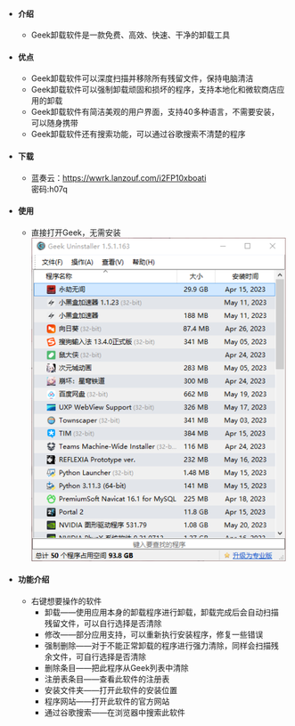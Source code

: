 * #### 介绍  
    - Geek卸载软件是一款免费、高效、快速、干净的卸载工具  

* #### 优点  
    - Geek卸载软件可以深度扫描并移除所有残留文件，保持电脑清洁
    - Geek卸载软件可以强制卸载顽固和损坏的程序，支持本地化和微软商店应用的卸载
    - Geek卸载软件有简洁美观的用户界面，支持40多种语言，不需要安装，可以随身携带  
    - Geek卸载软件还有搜索功能，可以通过谷歌搜索不清楚的程序  

* #### 下载  
    - 蓝奏云：<https://wwrk.lanzouf.com/i2FP10xboati>  
    密码:h07q  

* #### 使用  
    - 直接打开Geek，无需安装  
    ![2b 图片](geek-img/1.png) 

* #### 功能介绍  
    - 右键想要操作的软件  
        - 卸载——使用应用本身的卸载程序进行卸载，卸载完成后会自动扫描残留文件，可以自行选择是否清除  
        - 修改——部分应用支持，可以重新执行安装程序，修复一些错误
        - 强制删除——对于不能正常卸载的程序进行强力清除，同样会扫描残余文件，可自行选择是否清除  
        - 删除条目——把此程序从Geek列表中清除  
        - 注册表条目——查看此软件的注册表  
        - 安装文件夹——打开此软件的安装位置  
        - 程序网站——打开此软件的官方网站  
        - 通过谷歌搜索——在浏览器中搜索此软件  
